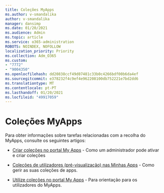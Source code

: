 ```yaml
---
title: Coleções MyApps
ms.author: v-smandalika
author: v-smandalika
manager: dansimp
ms.date: 01/20/2021
ms.audience: Admin
ms.topic: article
ms.service: o365-administration
ROBOTS: NOINDEX, NOFOLLOW
localization_priority: Priority
ms.collection: Adm_O365
ms.custom:
- "7772"
- "9004350"
ms.openlocfilehash: dd20838ccf49d07481c33b0c4266bdf00b6da4ef
ms.sourcegitcommit: e378232f4c9ef4e962208100db752221e7bd2dd6
ms.translationtype: MT
ms.contentlocale: pt-PT
ms.lasthandoff: 01/20/2021
ms.locfileid: "49917059"
---
```

# <a name="myapps-collections"></a>Coleções MyApps

Para obter informações sobre tarefas relacionadas com a recolha do MyApps, consulte os seguintes artigos:

- [Criar coleções no portal My Apps](https://docs.microsoft.com/azure/active-directory/manage-apps/access-panel-collections) - Como um administrador pode ativar e criar coleções

- [Coleções de utilizadores (pré-visualização) nas Minhas Apps](https://docs.microsoft.com/azure/active-directory/user-help/my-apps-portal-user-collections) - Como gerir as suas coleções de apps. 

- [Utilize coleções no portal My Apps](https://docs.microsoft.com/azure/active-directory/user-help/my-applications-portal-workspaces) - Para orientação para os utilizadores do MyApps.
